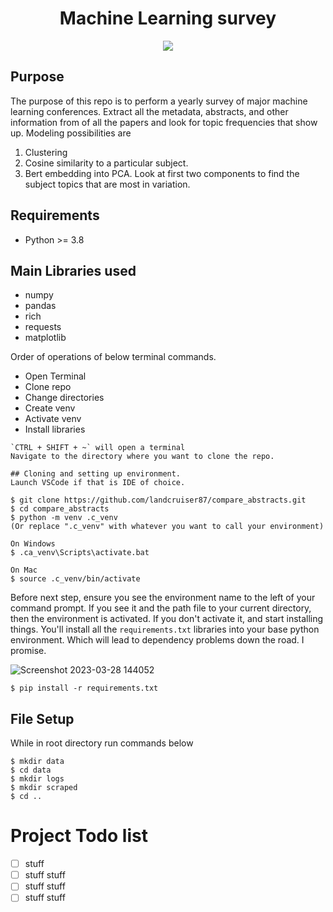 <h1 align="center">
  <b>Machine Learning survey</b><br>
</h1>

<p align="center">
      <a href="https://www.python.org/">
        <img src="https://img.shields.io/badge/Python-3.8-ff69b4.svg" /></a>    
</p>


## Purpose

The purpose of this repo is to perform a yearly survey of major machine learning conferences.  Extract all the metadata, abstracts, and other information from of all the papers and look for topic frequencies that show up.  Modeling possibilities are 

1. Clustering
2. Cosine similarity to a particular subject.
3. Bert embedding into PCA.  Look at first two components to find the subject topics that are most in variation.


## Requirements
- Python >= 3.8

## Main Libraries used
- numpy
- pandas
- rich
- requests
- matplotlib

Order of operations of below terminal commands. 
- Open Terminal
- Clone repo
- Change directories
- Create venv
- Activate venv
- Install libraries

```
`CTRL + SHIFT + ~` will open a terminal
Navigate to the directory where you want to clone the repo. 

## Cloning and setting up environment.
Launch VSCode if that is IDE of choice.
 
$ git clone https://github.com/landcruiser87/compare_abstracts.git
$ cd compare_abstracts
$ python -m venv .c_venv
(Or replace ".c_venv" with whatever you want to call your environment)	

On Windows
$ .ca_venv\Scripts\activate.bat

On Mac
$ source .c_venv/bin/activate
```

Before next step, ensure you see the environment name to the left of your command prompt.  If you see it and the path file to your current directory, then the environment is activated.  If you don't activate it, and start installing things.  You'll install all the `requirements.txt` libraries into your base python environment. Which will lead to dependency problems down the road.  I promise.

![Screenshot 2023-03-28 144052](https://user-images.githubusercontent.com/16505709/228358535-3364e0ea-b273-40b8-ab59-4dddf2f92ee2.png)

```
$ pip install -r requirements.txt
```

## File Setup
While in root directory run commands below

```
$ mkdir data
$ cd data
$ mkdir logs
$ mkdir scraped
$ cd ..
```

# Project Todo list
- [ ] stuff 
- [ ] stuff stuff
- [ ] stuff stuff
- [ ] stuff stuff